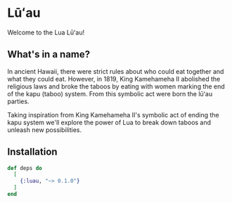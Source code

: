 # Lūʻau

Welcome to the Lua Lūʻau!

## What's in a name?

In ancient Hawaii, there were strict rules about who could eat together and what they could eat.
However, in 1819, King Kamehameha II abolished the religious laws and broke the taboos by eating with women marking the end of the kapu (taboo) system.
From this symbolic act were born the lūʻau parties.

Taking inspiration from King Kamehameha II's symbolic act of ending the kapu system we'll explore the power of Lua to break down taboos and unleash new possibilities.

## Installation

```elixir
def deps do
  [
    {:luau, "~> 0.1.0"}
  ]
end
```

